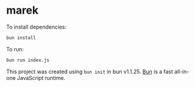 # marek

To install dependencies:

```bash
bun install
```

To run:

```bash
bun run index.js
```

This project was created using `bun init` in bun v1.1.25. [Bun](https://bun.sh) is a fast all-in-one JavaScript runtime.
